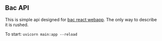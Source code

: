 ## Bac API
This is simple api designed for [bac react webapp](https://github.com/dkdavid24/bac).
The only way to describe it is rushed.

To start:
`uvicorn main:app --reload` 
